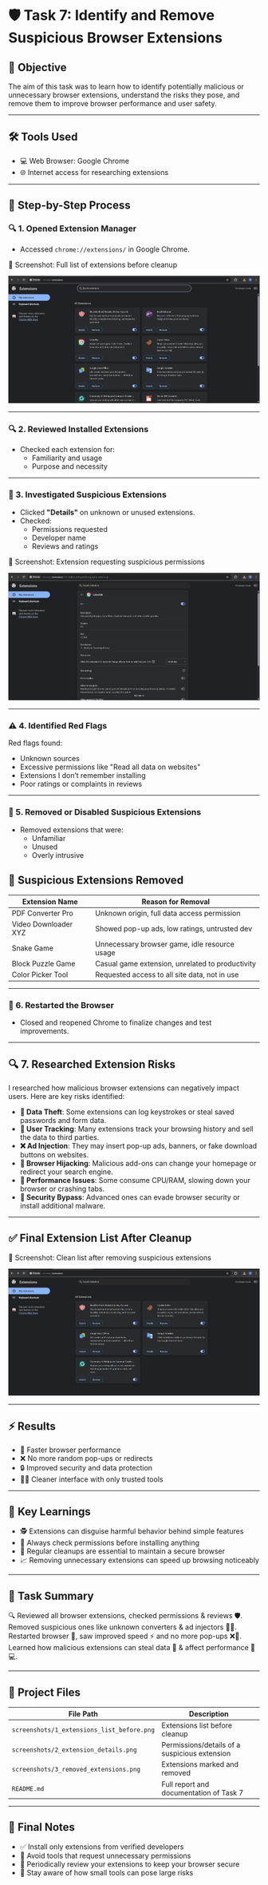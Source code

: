 # 🛡️ Task 7: Identify and Remove Suspicious Browser Extensions

## 📌 Objective
The aim of this task was to learn how to identify potentially malicious or unnecessary browser extensions, understand the risks they pose, and remove them to improve browser performance and user safety.

---

## 🛠️ Tools Used
- 💻 Web Browser: Google Chrome
- 🌐 Internet access for researching extensions

---

## 🧭 Step-by-Step Process

### 🔍 1. Opened Extension Manager
- Accessed `chrome://extensions/` in Google Chrome.

📸 Screenshot: Full list of extensions before cleanup  

![Extensions Before](https://github.com/shindeharsh3399/Task-7-Identify-and-Remove-Suspicious-Browser-Extensions/blob/main/screenshots/1_extensions_list_before.png)

---

### 🔍 2. Reviewed Installed Extensions
- Checked each extension for:
  - Familiarity and usage
  - Purpose and necessity

---

### 🔎 3. Investigated Suspicious Extensions
- Clicked **"Details"** on unknown or unused extensions.
- Checked:
  - Permissions requested
  - Developer name
  - Reviews and ratings

📸 Screenshot: Extension requesting suspicious permissions  

![Extension Details](https://github.com/shindeharsh3399/Task-7-Identify-and-Remove-Suspicious-Browser-Extensions/blob/main/screenshots/2_extension_details.png)

---

### ⚠️ 4. Identified Red Flags
Red flags found:
- Unknown sources
- Excessive permissions like "Read all data on websites"
- Extensions I don’t remember installing
- Poor ratings or complaints in reviews

---

### 🧹 5. Removed or Disabled Suspicious Extensions
- Removed extensions that were:
  - Unfamiliar
  - Unused
  - Overly intrusive

## 🧩 Suspicious Extensions Removed

| Extension Name         | Reason for Removal                                |
|------------------------|---------------------------------------------------|
| PDF Converter Pro      | Unknown origin, full data access permission       |
| Video Downloader XYZ   | Showed pop-up ads, low ratings, untrusted dev     |
| Snake Game             | Unnecessary browser game, idle resource usage     |
| Block Puzzle Game      | Casual game extension, unrelated to productivity  |
| Color Picker Tool      | Requested access to all site data, not in use     |

---

### 🔁 6. Restarted the Browser
- Closed and reopened Chrome to finalize changes and test improvements.

---

## 🔍 7. Researched Extension Risks

I researched how malicious browser extensions can negatively impact users. Here are key risks identified:

- **🔐 Data Theft**: Some extensions can log keystrokes or steal saved passwords and form data.
- **📡 User Tracking**: Many extensions track your browsing history and sell the data to third parties.
- **❌ Ad Injection**: They may insert pop-up ads, banners, or fake download buttons on websites.
- **🎯 Browser Hijacking**: Malicious add-ons can change your homepage or redirect your search engine.
- **🐢 Performance Issues**: Some consume CPU/RAM, slowing down your browser or crashing tabs.
- **🧱 Security Bypass**: Advanced ones can evade browser security or install additional malware.
---

## ✅ Final Extension List After Cleanup

📸 Screenshot: Clean list after removing suspicious extensions  

![Cleaned Extensions](https://github.com/shindeharsh3399/Task-7-Identify-and-Remove-Suspicious-Browser-Extensions/blob/main/screenshots/3_removed_extensions.png)

---
 
## ⚡ Results

- 🚀 Faster browser performance  
- ❌ No more random pop-ups or redirects  
- 🔒 Improved security and data protection  
- 🧘‍♂️ Cleaner interface with only trusted tools

---

## 🧠 Key Learnings

- 🕵️ Extensions can disguise harmful behavior behind simple features  
- 🔐 Always check permissions before installing anything  
- 🧼 Regular cleanups are essential to maintain a secure browser  
- 📈 Removing unnecessary extensions can speed up browsing noticeably

---

## 📝 Task Summary

🔍 Reviewed all browser extensions, checked permissions & reviews 🛡️. Removed suspicious ones like unknown converters & ad injectors 🚫🧩. Restarted browser 🔄, saw improved speed ⚡ and no more pop-ups ❌📢. Learned how malicious extensions can steal data 🔐 & affect performance 🧠💻.

---

## 📁 Project Files

| File Path                            | Description                               |
|-------------------------------------|-------------------------------------------|
| `screenshots/1_extensions_list_before.png` | Extensions list before cleanup           |
| `screenshots/2_extension_details.png`     | Permissions/details of a suspicious extension |
| `screenshots/3_removed_extensions.png`    | Extensions marked and removed            |
| `README.md`                         | Full report and documentation of Task 7   |

---

## 📌 Final Notes

- ✅ Install only extensions from verified developers  
- 🛑 Avoid tools that request unnecessary permissions  
- 🔄 Periodically review your extensions to keep your browser secure  
- 🧠 Stay aware of how small tools can pose large risks

